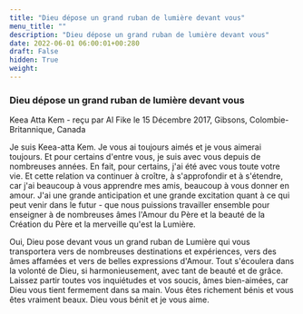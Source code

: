 ```yaml
---
title: "Dieu dépose un grand ruban de lumière devant vous"
menu_title: ""
description: "Dieu dépose un grand ruban de lumière devant vous"
date: 2022-06-01 06:00:01+00:280
draft: False
hidden: True
weight:
---
```

### Dieu dépose un grand ruban de lumière devant vous

Keea Atta Kem - reçu par Al Fike le 15 Décembre 2017, Gibsons, Colombie-Britannique, Canada

Je suis Keea-atta Kem. Je vous ai toujours aimés et je vous aimerai toujours. Et pour certains d'entre vous, je suis avec vous depuis de nombreuses années. En fait, pour certains, j'ai été avec vous toute votre vie. Et cette relation va continuer à croître, à s'approfondir et à s'étendre, car j'ai beaucoup à vous apprendre mes amis, beaucoup à vous donner en amour. J'ai une grande anticipation et une grande excitation quant à ce qui peut venir dans le futur - que nous puissions travailler ensemble pour enseigner à de nombreuses âmes l'Amour du Père et la beauté de la Création du Père et la merveille qu'est la Lumière.

Oui, Dieu pose devant vous un grand ruban de Lumière qui vous transportera vers de nombreuses destinations et expériences, vers des âmes affamées et vers de belles expressions d'Amour. Tout s'écoulera dans la volonté de Dieu, si harmonieusement, avec tant de beauté et de grâce. Laissez partir toutes vos inquiétudes et vos soucis, âmes bien-aimées, car Dieu vous tient fermement dans sa main. Vous êtes richement bénis et vous êtes vraiment beaux. Dieu vous bénit et je vous aime.



